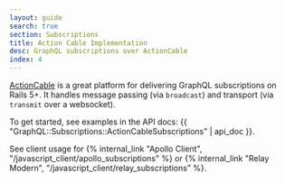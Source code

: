 ```yaml
---
layout: guide
search: true
section: Subscriptions
title: Action Cable Implementation
desc: GraphQL subscriptions over ActionCable
index: 4
---
```


[ActionCable](http://guides.rubyonrails.org/action_cable_overview.html) is a great platform for delivering GraphQL subscriptions on Rails 5+. It handles message passing (via `broadcast`) and transport (via `transmit` over a websocket).

To get started, see examples in the API docs: {{ "GraphQL::Subscriptions::ActionCableSubscriptions" | api_doc }}.

See client usage for {% internal_link "Apollo Client", "/javascript_client/apollo_subscriptions" %} or {% internal_link "Relay Modern", "/javascript_client/relay_subscriptions" %}.
